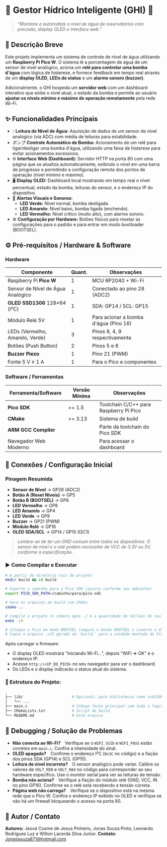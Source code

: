 # 🚀 Gestor Hídrico Inteligente (GHI) 🚀
> *“Monitore e automatize o nível de água de reservatórios com precisão, display OLED e interface web.”*

## 📝 Descrição Breve
Este projeto implementa um sistema de controle de nível de água utilizando um **Raspberry Pi Pico W**. O sistema lê a porcentagem de água de um sensor de nível analógico, aciona um **relé para controlar uma bomba d'água** com lógica de histerese, e fornece feedback em tempo real através de um **display OLED**, **LEDs de status** e um **alarme sonoro (buzzer)**.

Adicionalmente, o GHI hospeda um **servidor web** com um dashboard interativo que exibe o nível atual, o estado da bomba e permite ao usuário **ajustar os níveis mínimo e máximo de operação remotamente** pela rede Wi-Fi.

## ✨ Funcionalidades Principais
*   💧 **Leitura de Nível de Água:** Aquisição de dados de um sensor de nível analógico (via ADC) com média de leituras para estabilidade.
*   ポンプ **Controle Automático de Bomba:** Acionamento de um relé para ligar/desligar uma bomba d'água, utilizando uma faixa de histerese para evitar acionamentos excessivos.
*   🌐 **Interface Web (Dashboard):** Servidor HTTP na porta 80 com uma página que se atualiza automaticamente, exibindo o nível em uma barra de progresso e permitindo a configuração remota dos pontos de operação (nível mínimo e máximo).
*   🖥️ **Display OLED:** Dashboard local mostrando em tempo real o nível percentual, estado da bomba, leituras do sensor, e o endereço IP do dispositivo.
*   🚨 **Alertas Visuais e Sonoros:**
    *   **LED Verde:** Nível normal, bomba desligada.
    *   **LED Amarelo:** Nível baixo, bomba ligada (enchendo).
    *   **LED Vermelho:** Nível crítico (muito alto), com alarme sonoro.
*   ⚙️ **Configuração por Hardware:** Botões físicos para resetar as configurações para o padrão e para entrar em modo bootloader (BOOTSEL).

## ⚙️ Pré-requisitos / Hardware & Software
### Hardware
| Componente | Quant. | Observações |
|------------|--------|-------------|
| Raspberry Pi **Pico W** | 1 | MCU RP2040 + Wi-Fi |
| Sensor de Nível de Água Analógico | 1 | Conectado ao pino 28 (ADC2) |
| **OLED SSD1306** 128×64 (I²C) | 1 | SDA: GP14 / SCL: GP15 |
| Módulo Relé 5V | 1 | Para acionar a bomba d'água (Pino 16) |
| LEDs (Vermelho, Amarelo, Verde) | 3 | Pinos 8, 4, 9 respectivamente |
| Botões (Push Button) | 2 | Pinos 5 e 6 |
| **Buzzer Piezo** | 1 | Pino 21 (PWM) |
| Fonte 5 V ≥ 1 A | 1 | Para o Pico e componentes |

### Software / Ferramentas
| Ferramenta/Software | Versão Mínima | Observações |
|------------|----------------|-------------|
| **Pico SDK** | >= 1.5 | Toolchain C/C++ para Raspberry Pi Pico |
| **CMake** | >= 3.13 | Sistema de build |
| **ARM GCC Compiler** | | Parte da toolchain do Pico SDK |
| Navegador Web Moderno | | Para acessar o dashboard |

## 🔌 Conexões / Configuração Inicial
### Pinagem Resumida
- **Sensor de Nível** -> GP28 (ADC2)
- **Botão A (Reset Níveis)** -> GP5
- **Botão B (BOOTSEL)** -> GP6
- **LED Vermelho** -> GP8
- **LED Amarelo** -> GP4
- **LED Verde** -> GP9
- **Buzzer** -> GP21 (PWM)
- **Módulo Relé** -> GP16
- **OLED SDA/SCL** -> GP14 / GP15 (I2C1)

> *Lembre-se de ter um GND comum entre todos os dispositivos. O sensor de nível e o relé podem necessitar de VCC de 3.3V ou 5V, conforme a especificação.*

### ▶️ Como Compilar e Executar

```bash
# A partir do diretório raiz do projeto
mkdir build && cd build

# Exporte o caminho para o Pico SDK (ajuste conforme seu ambiente)
export PICO_SDK_PATH=/caminho/para/pico-sdk

# Gere os arquivos de build com CMake
cmake ..

# Compile o projeto (o número após -j é a quantidade de núcleos do seu processador)
make -j4

# Coloque o Pico em modo BOOTSEL (segure o botão BOOTSEL e conecte o USB)
# Copie o arquivo .uf2 gerado em `build/` para a unidade montada do Pico.
```

Após carregar o firmware:
- O display OLED mostrará "Iniciando Wi-Fi...", depois "WiFi => OK" e o endereço IP.
- Acesse `http://<IP_DO_PICO>` no seu navegador para ver o dashboard.
- Os LEDs e o display indicarão o status atual do sistema.

### 📁 Estrutura do Projeto:
```bash
.
├── lib/                      # Opcional: para bibliotecas como ssd1306
│   └── ...
├── main.c                    # Código fonte principal com toda a lógica
├── CMakeLists.txt            # Script de build
└── README.md                 # Este arquivo
```

## 🐛 Debugging / Solução de Problemas

*   **Não conecta ao Wi-Fi?** Verifique se o `WIFI_SSID` e `WIFI_PASS` estão corretos em `main.c`. Confira a intensidade do sinal.
*   **OLED apagado?** Confirme o endereço I²C (`0x3C` no código) e a fiação dos pinos SDA (GP14) e SCL (GP15).
*   **Leitura de nível incorreta?** O sensor analógico pode variar. Calibre os valores de `VOLT_MIN` e `VOLT_MAX` no código para corresponder ao seu hardware específico. Use o monitor serial para ver as leituras de tensão.
*   **Bomba não aciona?** Verifique a fiação do módulo relé (GND, VCC, IN no pino GP16). Confirme se o relé está recebendo a tensão correta.
*   **Página web não carrega?** Verifique se o dispositivo está na mesma rede que o Pico W. Confira o endereço IP exibido no OLED e verifique se não há um firewall bloqueando o acesso na porta 80.

## 👤 Autor / Contato

**Autores:** Jeová Cosme de Jesus Pinheiro, Jonas Souza Pinto, Leonardo Rodrigues Luz e Wilton Lacerda Silva Junior.
**Contato:**  Jonassouza871@hotmail.com
